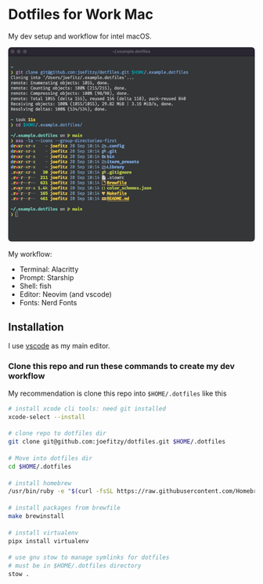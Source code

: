 # Dotfiles for Work Mac

My dev setup and workflow for intel macOS.

![Terminal Image](/assets/terminal.png "My terminal image")

My workflow:

- Terminal: Alacritty
- Prompt: Starship
- Shell: fish
- Editor: Neovim (and vscode)
- Fonts: Nerd Fonts


## Installation

I use [vscode](https://code.visualstudio.com/docs/setup/mac) as my main editor.

### Clone this repo and run these commands to create my dev workflow

My recommendation is clone this repo into `$HOME/.dotfiles` like this

```sh
# install xcode cli tools: need git installed
xcode-select --install

# clone repo to dotfiles dir
git clone git@github.com:joefitzy/dotfiles.git $HOME/.dotfiles

# Move into dotfiles dir
cd $HOME/.dotfiles

# install homebrew
/usr/bin/ruby -e "$(curl -fsSL https://raw.githubusercontent.com/Homebrew/install/master/install)"

# install packages from brewfile
make brewinstall

# install virtualenv
pipx install virtualenv

# use gnu stow to manage symlinks for dotfiles
# must be in $HOME/.dotfiles directory
stow .
```

